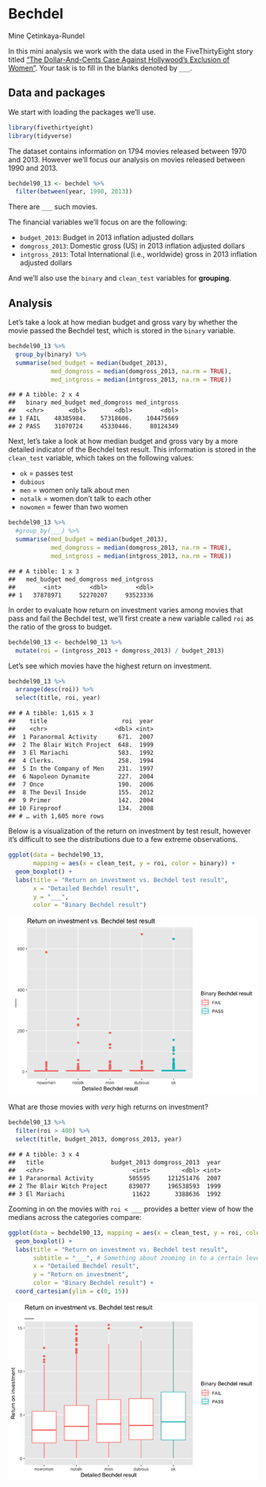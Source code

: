 Bechdel
================
Mine Çetinkaya-Rundel

In this mini analysis we work with the data used in the FiveThirtyEight
story titled [“The Dollar-And-Cents Case Against Hollywood’s Exclusion
of
Women”](https://fivethirtyeight.com/features/the-dollar-and-cents-case-against-hollywoods-exclusion-of-women/).
Your task is to fill in the blanks denoted by `___`.

## Data and packages

We start with loading the packages we’ll use.

``` r
library(fivethirtyeight)
library(tidyverse)
```

The dataset contains information on 1794 movies released between 1970
and 2013. However we’ll focus our analysis on movies released between
1990 and 2013.

``` r
bechdel90_13 <- bechdel %>% 
  filter(between(year, 1990, 2013))
```

There are `___` such movies.

The financial variables we’ll focus on are the following:

-   `budget_2013`: Budget in 2013 inflation adjusted dollars
-   `domgross_2013`: Domestic gross (US) in 2013 inflation adjusted
    dollars
-   `intgross_2013`: Total International (i.e., worldwide) gross in 2013
    inflation adjusted dollars

And we’ll also use the `binary` and `clean_test` variables for
**grouping**.

## Analysis

Let’s take a look at how median budget and gross vary by whether the
movie passed the Bechdel test, which is stored in the `binary` variable.

``` r
bechdel90_13 %>%
  group_by(binary) %>%
  summarise(med_budget = median(budget_2013),
            med_domgross = median(domgross_2013, na.rm = TRUE),
            med_intgross = median(intgross_2013, na.rm = TRUE))
```

    ## # A tibble: 2 x 4
    ##   binary med_budget med_domgross med_intgross
    ##   <chr>       <dbl>        <dbl>        <dbl>
    ## 1 FAIL    48385984.    57318606.    104475669
    ## 2 PASS    31070724     45330446.     80124349

Next, let’s take a look at how median budget and gross vary by a more
detailed indicator of the Bechdel test result. This information is
stored in the `clean_test` variable, which takes on the following
values:

-   `ok` = passes test
-   `dubious`
-   `men` = women only talk about men
-   `notalk` = women don’t talk to each other
-   `nowomen` = fewer than two women

``` r
bechdel90_13 %>%
  #group_by(___) %>%
  summarise(med_budget = median(budget_2013),
            med_domgross = median(domgross_2013, na.rm = TRUE),
            med_intgross = median(intgross_2013, na.rm = TRUE))
```

    ## # A tibble: 1 x 3
    ##   med_budget med_domgross med_intgross
    ##        <int>        <dbl>        <dbl>
    ## 1   37878971     52270207     93523336

In order to evaluate how return on investment varies among movies that
pass and fail the Bechdel test, we’ll first create a new variable called
`roi` as the ratio of the gross to budget.

``` r
bechdel90_13 <- bechdel90_13 %>%
  mutate(roi = (intgross_2013 + domgross_2013) / budget_2013)
```

Let’s see which movies have the highest return on investment.

``` r
bechdel90_13 %>%
  arrange(desc(roi)) %>% 
  select(title, roi, year)
```

    ## # A tibble: 1,615 x 3
    ##    title                     roi  year
    ##    <chr>                   <dbl> <int>
    ##  1 Paranormal Activity      671.  2007
    ##  2 The Blair Witch Project  648.  1999
    ##  3 El Mariachi              583.  1992
    ##  4 Clerks.                  258.  1994
    ##  5 In the Company of Men    231.  1997
    ##  6 Napoleon Dynamite        227.  2004
    ##  7 Once                     190.  2006
    ##  8 The Devil Inside         155.  2012
    ##  9 Primer                   142.  2004
    ## 10 Fireproof                134.  2008
    ## # … with 1,605 more rows

Below is a visualization of the return on investment by test result,
however it’s difficult to see the distributions due to a few extreme
observations.

``` r
ggplot(data = bechdel90_13, 
       mapping = aes(x = clean_test, y = roi, color = binary)) +
  geom_boxplot() +
  labs(title = "Return on investment vs. Bechdel test result",
       x = "Detailed Bechdel result",
       y = "___",
       color = "Binary Bechdel result")
```

![](bechdel_files/figure-gfm/unnamed-chunk-6-1.png)<!-- -->

What are those movies with *very* high returns on investment?

``` r
bechdel90_13 %>%
  filter(roi > 400) %>%
  select(title, budget_2013, domgross_2013, year)
```

    ## # A tibble: 3 x 4
    ##   title                   budget_2013 domgross_2013  year
    ##   <chr>                         <int>         <dbl> <int>
    ## 1 Paranormal Activity          505595     121251476  2007
    ## 2 The Blair Witch Project      839077     196538593  1999
    ## 3 El Mariachi                   11622       3388636  1992

Zooming in on the movies with `roi < ___` provides a better view of how
the medians across the categories compare:

``` r
ggplot(data = bechdel90_13, mapping = aes(x = clean_test, y = roi, color = binary)) +
  geom_boxplot() +
  labs(title = "Return on investment vs. Bechdel test result",
       subtitle = "___", # Something about zooming in to a certain level
       x = "Detailed Bechdel result",
       y = "Return on investment",
       color = "Binary Bechdel result") +
  coord_cartesian(ylim = c(0, 15))
```

![](bechdel_files/figure-gfm/unnamed-chunk-8-1.png)<!-- -->
